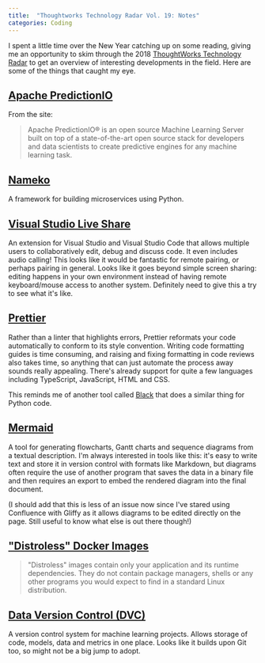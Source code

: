 ```yaml
---
title:  "Thoughtworks Technology Radar Vol. 19: Notes"
categories: Coding
---
```

I spent a little time over the New Year catching up on some reading, giving me an opportunity to skim through the 2018 [ThoughtWorks Technology Radar](https://www.thoughtworks.com/radar) to get an overview of interesting developments in the field. Here are some of the things that caught my eye.

## [Apache PredictionIO](https://predictionio.apache.org)

From the site:
> Apache PredictionIO® is an open source Machine Learning Server built on top of a state-of-the-art open source stack for developers and data scientists to create predictive engines for any machine learning task.

## [Nameko](https://www.nameko.io)

A framework for building microservices using Python.

## [Visual Studio Live Share](https://visualstudio.microsoft.com/services/live-share/)

An extension for Visual Studio and Visual Studio Code that allows multiple users to collaboratively edit, debug and discuss code. It even includes audio calling! This looks like it would be fantastic for remote pairing, or perhaps pairing in general. Looks like it goes beyond simple screen sharing: editing happens in your own environment instead of having remote keyboard/mouse access to another system. Definitely need to give this a try to see what it's like.

## [Prettier](https://prettier.io)

Rather than a linter that highlights errors, Prettier reformats your code automatically to conform to its style convention. Writing code formatting guides is time consuming, and raising and fixing formatting in code reviews also takes time, so anything that can just automate the process away sounds really appealing. There's already support for quite a few languages including TypeScript, JavaScript, HTML and CSS.

This reminds me of another tool called [Black](https://github.com/ambv/black) that does a similar thing for Python code.

## [Mermaid](https://mermaidjs.github.io)

A tool for generating flowcharts, Gantt charts and sequence diagrams from a textual description. I'm always interested in tools like this: it's easy to write text and store it in version control with formats like Markdown, but diagrams often require the use of another program that saves the data in a binary file and then requires an export to embed the rendered diagram into the final document.

(I should add that this is less of an issue now since I've stared using Confluence with Gliffy as it allows diagrams to be edited directly on the page. Still useful to know what else is out there though!)

## ["Distroless" Docker Images](https://github.com/GoogleContainerTools/distroless)

> "Distroless" images contain only your application and its runtime dependencies. They do not contain package managers, shells or any other programs you would expect to find in a standard Linux distribution.

## [Data Version Control (DVC)](https://dvc.org)

A version control system for machine learning projects. Allows storage of code, models, data and metrics in one place. Looks like it builds upon Git too, so might not be a big jump to adopt.